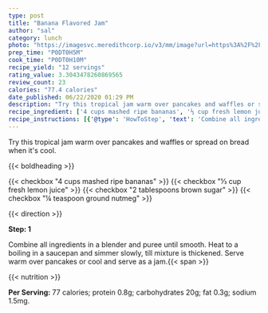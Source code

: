```yaml
---
type: post
title: "Banana Flavored Jam"
author: "sal"
category: lunch
photo: "https://imagesvc.meredithcorp.io/v3/mm/image?url=https%3A%2F%2Fimages.media-allrecipes.com%2Fuserphotos%2F380969.jpg"
prep_time: "P0DT0H5M"
cook_time: "P0DT0H10M"
recipe_yield: "12 servings"
rating_value: 3.3043478260869565
review_count: 23
calories: "77.4 calories"
date_published: 06/22/2020 01:29 PM
description: "Try this tropical jam warm over pancakes and waffles or spread on bread when it's cool."
recipe_ingredient: ['4 cups mashed ripe bananas', '⅓ cup fresh lemon juice', '2 tablespoons brown sugar', '¼ teaspoon ground nutmeg']
recipe_instructions: [{'@type': 'HowToStep', 'text': 'Combine all ingredients in a blender and puree until smooth.  Heat to a boiling in a saucepan and simmer slowly, till mixture is thickened.  Serve warm over pancakes or cool and serve as a jam.\n'}]
---
```


Try this tropical jam warm over pancakes and waffles or spread on bread when it's cool. 

{{< boldheading >}}

{{< checkbox "4 cups mashed ripe bananas" >}}
{{< checkbox "⅓ cup fresh lemon juice" >}}
{{< checkbox "2 tablespoons brown sugar" >}}
{{< checkbox "¼ teaspoon ground nutmeg" >}}


{{< direction >}}

**Step: 1**

Combine all ingredients in a blender and puree until smooth.  Heat to a boiling in a saucepan and simmer slowly, till mixture is thickened.  Serve warm over pancakes or cool and serve as a jam.{{< span >}}

{{< nutrition >}}

**Per Serving:** 77 calories; protein 0.8g; carbohydrates 20g; fat 0.3g; sodium 1.5mg.